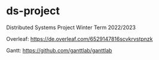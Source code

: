 # ds-project
Distributed Systems Project Winter Term 2022/2023

Overleaf: https://de.overleaf.com/6529147816scvkrvstpnzk

Gantt: https://github.com/ganttlab/ganttlab
